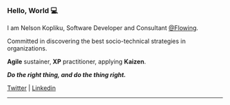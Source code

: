 ### Hello, World 💻

I am Nelson Kopliku, Software Developer and Consultant [@Flowing](https://github.com/flowingis).

Committed in discovering the best socio-technical strategies in organizations.

**Agile** sustainer, **XP** practitioner, applying **Kaizen**.

***Do the right thing, and do the thing right.***

[Twitter](https://twitter.com/koplikunel) | [Linkedin](https://www.linkedin.com/in/nelsonkopliku/)

***
